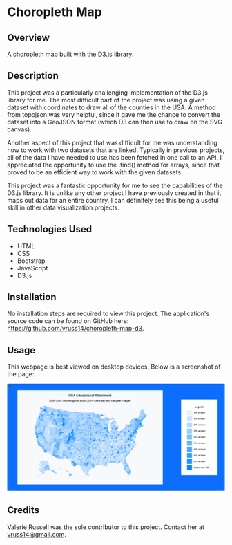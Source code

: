 # Choropleth Map

## Overview

A choropleth map built with the D3.js library.

## Description

This project was a particularly challenging implementation of the D3.js library for me. The most difficult part of the project was using a given dataset with coordinates to draw all of the counties in the USA. A method from topojson was very helpful, since it gave me the chance to convert the dataset into a GeoJSON format (which D3 can then use to draw on the SVG canvas). 

Another aspect of this project that was difficult for me was understanding how to work with two datasets that are linked. Typically in previous projects, all of the data I have needed to use has been fetched in one call to an API. I appreciated the opportunity to use the .find() method for arrays, since that proved to be an efficient way to work with the given datasets.

This project was a fantastic opportunity for me to see the capabilities of the D3.js library. It is unlike any other project I have previously created in that it maps out data for an entire country. I can definitely see this being a useful skill in other data visualization projects.

## Technologies Used

- HTML
- CSS
- Bootstrap
- JavaScript
- D3.js

## Installation

No installation steps are required to view this project. The application's source code can be found on GitHub here: https://github.com/vruss14/choropleth-map-d3.

## Usage

This webpage is best viewed on desktop devices. Below is a screenshot of the page:

![USA Choropleth Map](choropleth-desktop.png)

## Credits

Valerie Russell was the sole contributor to this project. Contact her at vruss14@gmail.com.